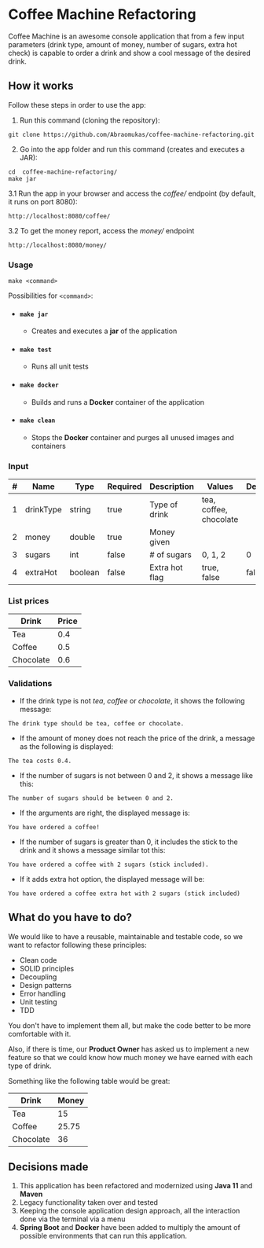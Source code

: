 # Coffee Machine Refactoring

Coffee Machine is an awesome console application that from a few input parameters (drink type, 
amount of money, number of sugars, extra hot check) is capable to order a drink and show a cool 
message of the desired drink.

## How it works

Follow these steps in order to use the app:

1. Run this command (cloning the repository):

```
git clone https://github.com/Abraomukas/coffee-machine-refactoring.git
```

2. Go into the app folder and run this command (creates and executes a JAR):

```
cd  coffee-machine-refactoring/
make jar
```

3.1 Run the app in your browser and access the *coffee/* endpoint (by default, it runs on port 8080):

```
http://localhost:8080/coffee/
```

3.2 To get the money report, access the *money/* endpoint

```
http://localhost:8080/money/
```

### Usage


```
make <command>
```

Possibilities for `<command>`:

- #### `make jar`
    - Creates and executes a **jar** of the application

- #### `make test`
    - Runs all unit tests

- #### `make docker`
    - Builds and runs a **Docker** container of the application

- #### `make clean`
    - Stops the **Docker** container and purges all unused images and containers

### Input

|#      |Name       |Type   |Required   |Description    |Values                 |Default|
|---    |---        |---    |---        |---            |---                    |---    |
|1      |drinkType  |string |true       |Type of drink  |tea, coffee, chocolate |
|2      |money      |double |true       |Money given    |                       |
|3      |sugars     |int    |false      |# of sugars    |0, 1, 2                |0      |
|4      |extraHot   |boolean|false      |Extra hot flag |true, false            |false  |

### List prices

|Drink      |Price  |
|---        |---    |
|Tea        |0.4    |
|Coffee     |0.5    |
|Chocolate  |0.6    |

### Validations

- If the drink type is not *tea*, *coffee* or *chocolate*, it shows the following message:

```
The drink type should be tea, coffee or chocolate.
```

- If the amount of money does not reach the price of the drink, a message as the following is displayed:

```
The tea costs 0.4.
```

- If the number of sugars is not between 0 and 2, it shows a message like this:

```
The number of sugars should be between 0 and 2.
```

- If the arguments are right, the displayed message is:

```
You have ordered a coffee!
```

- If the number of sugars is greater than 0, it includes the stick to the drink and it shows a message similar tot this:

```
You have ordered a coffee with 2 sugars (stick included).
```

-  If it adds extra hot option, the displayed message will be:

```
You have ordered a coffee extra hot with 2 sugars (stick included)
```

## What do you have to do?

We would like to have a reusable, maintainable and testable code, so we want to refactor following these principles:

* Clean code
* SOLID principles
* Decoupling
* Design patterns
* Error handling
* Unit testing
* TDD

You don't have to implement them all, but make the code better to be more comfortable with it.

Also, if there is time, our **Product Owner** has asked us to implement a new feature
so that we could know how much money we have earned with each type of drink.

Something like the following table would be great:

|Drink      |Money  |
|---        |---    |
|Tea        |15     |
|Coffee     |25.75  |
|Chocolate  |36     |

## Decisions made

1. This application has been refactored and modernized using **Java 11** and **Maven**
2. Legacy functionality taken over and tested
3. Keeping the console application design approach, all the interaction done via the terminal via a menu
4. **Spring Boot** and **Docker** have been added to multiply the amount of possible environments that can run this application.